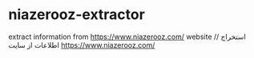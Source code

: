 # niazerooz-extractor
extract information from https://www.niazerooz.com/ website // استخراج اطلاعات از سایت https://www.niazerooz.com/
